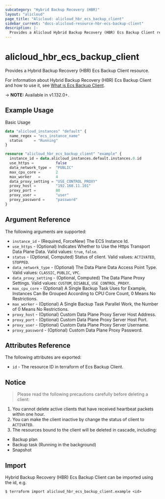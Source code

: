 ```yaml
---
subcategory: "Hybrid Backup Recovery (HBR)"
layout: "alicloud"
page_title: "Alicloud: alicloud_hbr_ecs_backup_client"
sidebar_current: "docs-alicloud-resource-hbr-ecs-backup-client"
description: |-
  Provides a Alicloud Hybrid Backup Recovery (HBR) Ecs Backup Client resource.
---
```


# alicloud\_hbr\_ecs\_backup\_client

Provides a Hybrid Backup Recovery (HBR) Ecs Backup Client resource.

For information about Hybrid Backup Recovery (HBR) Ecs Backup Client and how to use it, see [What is Ecs Backup Client](https://www.alibabacloud.com/help/doc-detail/186570.htm).

-> **NOTE:** Available in v1.132.0+.

## Example Usage

Basic Usage

```terraform
data "alicloud_instances" "default" {
  name_regex = "ecs_instance_name"
  status     = "Running"
}

resource "alicloud_hbr_ecs_backup_client" "example" {
  instance_id = data.alicloud_instances.default.instances.0.id
  use_https =          false
  data_network_type =  "PUBLIC"
  max_cpu_core =       2
  max_worker   =       4
  data_proxy_setting = "USE_CONTROL_PROXY"
  proxy_host =         "192.168.11.101"
  proxy_port =         80
  proxy_user =         "user"
  proxy_password =     "password"
}
```

## Argument Reference

The following arguments are supported:

* `instance_id` - (Required, ForceNew) The ECS Instance Id.
* `use_https` - (Optional) Indicates Whether to Use the Https Transport Data Plane Data. Valid values: `true`, `false`.
* `status` - (Optional, Computed) Status of client. Valid values: `ACTIVATED`, `STOPPED`.
* `data_network_type` - (Optional) The Data Plane Data Access Point Type. Valid values: `CLASSIC`, `PUBLIC`, `VPC`.
* `data_proxy_setting` - (Optional, Computed) The Data Plane Proxy Settings. Valid values: `CUSTOM`, `DISABLE`, `USE_CONTROL_PROXY`.
* `max_cpu_core` - (Optional) A Single Backup Task Uses for Example, Instances Can Be Grouped According to CPU Core Count, 0 Means No Restrictions.
* `max_worker` - (Optional) A Single Backup Task Parallel Work, the Number of 0 Means No Restrictions.
* `proxy_host` - (Optional) Custom Data Plane Proxy Server Host Address.
* `proxy_port` - (Optional) Custom Data Plane Proxy Server Host Port.
* `proxy_user` - (Optional) Custom Data Plane Proxy Server Username.
* `proxy_password` - (Optional) Custom Data Plane Proxy Password.

## Attributes Reference

The following attributes are exported:

* `id` - The resource ID in terraform of Ecs Backup Client.

## Notice

> Please read the following precautions carefully before deleting a client:

1. You cannot delete active clients that have received heartbeat packets within one hour.
2. You can make the client inactive by change the status of client to `ACTIVATED`.
3. The resources bound to the client will be deleted in cascade, including:
- Backup plan
- Backup task (Running in the background)
- Snapshot

## Import

Hybrid Backup Recovery (HBR) Ecs Backup Client can be imported using the id, e.g.

```
$ terraform import alicloud_hbr_ecs_backup_client.example <id>
```